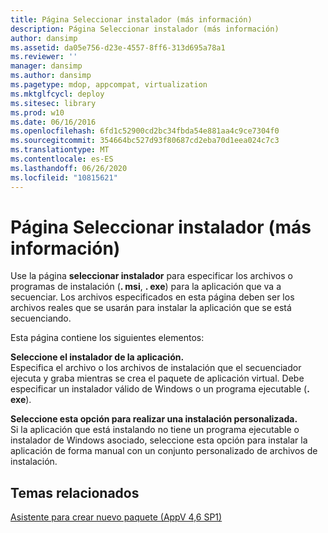 ```yaml
---
title: Página Seleccionar instalador (más información)
description: Página Seleccionar instalador (más información)
author: dansimp
ms.assetid: da05e756-d23e-4557-8ff6-313d695a78a1
ms.reviewer: ''
manager: dansimp
ms.author: dansimp
ms.pagetype: mdop, appcompat, virtualization
ms.mktglfcycl: deploy
ms.sitesec: library
ms.prod: w10
ms.date: 06/16/2016
ms.openlocfilehash: 6fd1c52900cd2bc34fbda54e881aa4c9ce7304f0
ms.sourcegitcommit: 354664bc527d93f80687cd2eba70d1eea024c7c3
ms.translationtype: MT
ms.contentlocale: es-ES
ms.lasthandoff: 06/26/2020
ms.locfileid: "10815621"
---
```

# Página Seleccionar instalador (más información)


Use la página **seleccionar instalador** para especificar los archivos o programas de instalación (**. msi**, **. exe**) para la aplicación que va a secuenciar. Los archivos especificados en esta página deben ser los archivos reales que se usarán para instalar la aplicación que se está secuenciando.

Esta página contiene los siguientes elementos:

<a href="" id="select-the-installer-for-the-application-"></a>**Seleccione el instalador de la aplicación.**  
Especifica el archivo o los archivos de instalación que el secuenciador ejecuta y graba mientras se crea el paquete de aplicación virtual. Debe especificar un instalador válido de Windows o un programa ejecutable (**. exe**).

<a href="" id="select-this-option-to-perform-a-custom-installation-"></a>**Seleccione esta opción para realizar una instalación personalizada.**  
Si la aplicación que está instalando no tiene un programa ejecutable o instalador de Windows asociado, seleccione esta opción para instalar la aplicación de forma manual con un conjunto personalizado de archivos de instalación.

## Temas relacionados


[Asistente para crear nuevo paquete (AppV 4,6 SP1)](create-new-package-wizard---appv-46-sp1-.md)

 

 





